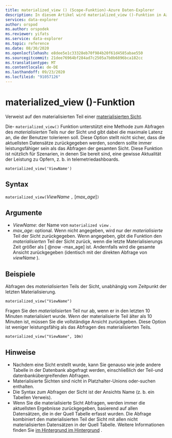 ```yaml
---
title: materialized_view () (Scope-Funktion)-Azure Daten-Explorer
description: In diesem Artikel wird materialized_view ()-Funktion in Azure Daten-Explorer beschrieben.
services: data-explorer
author: orspod
ms.author: orspodek
ms.reviewer: yifats
ms.service: data-explorer
ms.topic: reference
ms.date: 08/30/2020
ms.openlocfilehash: e8dee5e1c33328eb70f984b20f61d4585abae550
ms.sourcegitcommit: 21dee76964bf284ad7c2505a7b0b6896bca182cc
ms.translationtype: MT
ms.contentlocale: de-DE
ms.lasthandoff: 09/23/2020
ms.locfileid: "91057126"
---
```

# <a name="materialized_view-function"></a>materialized_view ()-Funktion

Verweist auf den materialisierten Teil einer [materialisierten Sicht](../management/materialized-views/materialized-view-overview.md). 

Die- `materialized_view()` Funktion unterstützt eine Methode zum Abfragen des *materialisierten* Teils nur der Sicht und gibt dabei die maximale Latenz an, die der Benutzer tolerieren soll. Diese Option stellt nicht sicher, dass die aktuellsten Datensätze zurückgegeben werden, sondern sollte immer leistungsfähiger sein als das Abfragen der gesamten Sicht. Diese Funktion ist nützlich für Szenarien, in denen Sie bereit sind, eine gewisse Aktualität der Leistung zu Opfern, z. b. in telemetriedashboards.

<!--- csl --->
```
materialized_view('ViewName')
```

## <a name="syntax"></a>Syntax

`materialized_view(`*ViewName* `,` [*max_age*]`)`

## <a name="arguments"></a>Argumente

* *ViewName*: der Name von `materialized view` .
* *max_age*: optional. Wenn nicht angegeben, wird nur der *materialisierte* Teil der Sicht zurückgegeben. Wenn angegeben, gibt die Funktion den _materialisierten_ Teil der Sicht zurück, wenn die letzte Materialisierungs Zeit größer als [ @now -max_age] ist. Andernfalls wird die gesamte Ansicht zurückgegeben (identisch mit der direkten Abfrage von *viewName* ). 

## <a name="examples"></a>Beispiele

Abfragen des *materialisierten* Teils der Sicht, unabhängig vom Zeitpunkt der letzten Materialisierung.

<!-- csl -->
```
materialized_view("ViewName")
```

Fragen Sie den *materialisierten* Teil nur ab, wenn er in den letzten 10 Minuten materialisiert wurde. Wenn der materialisierte Teil älter als 10 Minuten ist, müssen Sie die vollständige Ansicht zurückgeben. Diese Option ist weniger leistungsfähig als das Abfragen des materialisierten Teils.

<!-- csl -->
```
materialized_view("ViewName", 10m)
```

## <a name="notes"></a>Hinweise

* Nachdem eine Sicht erstellt wurde, kann Sie genauso wie jede andere Tabelle in der Datenbank abgefragt werden, einschließlich der Teil-und datenbankübergreifenden Abfragen.
* Materialisierte Sichten sind nicht in Platzhalter-Unions oder-suchen enthalten.
* Die Syntax zum Abfragen der Sicht ist der Ansichts Name (z. b. ein Tabellen Verweis).
* Wenn Sie die materialisierte Sicht Abfragen, werden immer die aktuellsten Ergebnisse zurückgegeben, basierend auf allen Datensätzen, die in der Quell Tabelle erfasst wurden. Die Abfrage kombiniert den materialisierten Teil der Sicht mit allen nicht materialisierten Datensätzen in der Quell Tabelle. Weitere Informationen finden Sie [im Hintergrund im Hintergrund](../management/materialized-views/materialized-view-overview.md#how-materialized-views-work) .
